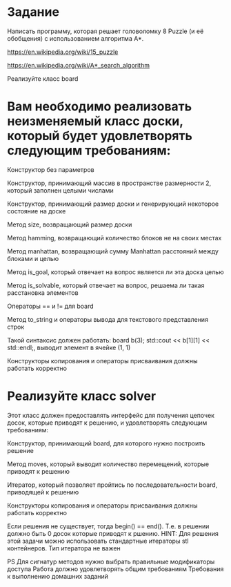 # Задание

Написать программу, которая решает головоломку 8 Puzzle (и её обобщения) с использованием алгоритма A*.

https://en.wikipedia.org/wiki/15_puzzle

https://en.wikipedia.org/wiki/A*_search_algorithm

Реализуйте класс board

# Вам необходимо реализовать неизменяемый класс доски, который будет удовлетворять следующим требованиям:

Конструктор без параметров

Конструктор, принимающий массив в пространстве размерности 2, который заполнен целыми числами

Конструктор, принимающий размер доски и генерирующий некоторое состояние на доске

Метод size, возвращающий размер доски

Метод hamming, возвращающий количество блоков не на своих местах

Метод manhattan, возвращающий сумму Manhattan расстояний между блоками и целью

Метод is_goal, который отвечает на вопрос является ли эта доска целью

Метод is_solvable, который отвечает на вопрос, решаема ли такая расстановка элементов

Операторы == и != для board

Метод to_string и операторы вывода для текстового представления строк

Такой синтаксис должен работать: board b(3); std::cout << b[1][1] << std::endl;, выводит элемент в ячейке (1, 1)

Конструкторы копирования и операторы присваивания должны работать корректно

# Реализуйте класс solver

Этот класс должен предоставлять интерфейс для получения цепочек досок, которые приводят к решению, и удовлетворять следующим требованиям:

Конструктор, принимающий board, для которого нужно построить решение

Метод moves, который выводит количество перемещений, которые приводят к решению

Итератор, который позволяет пройтись по последовательности board, приводящей к решению

Конструкторы копирования и операторы присваивания должны работать корректно

Если решения не существует, тогда begin() == end(). Т.е. в решении должно быть 0 досок которые приводят к ршению. HINT: Для решения этой задачи можно использовать стандартные итераторы stl контейнеров. Тип итератора не важен

PS
Для сигнатур методов нужно выбрать правильные модификаторы доступа
Работа должно удовлетворять общим требованиям Требования к выполнению домашних заданий
